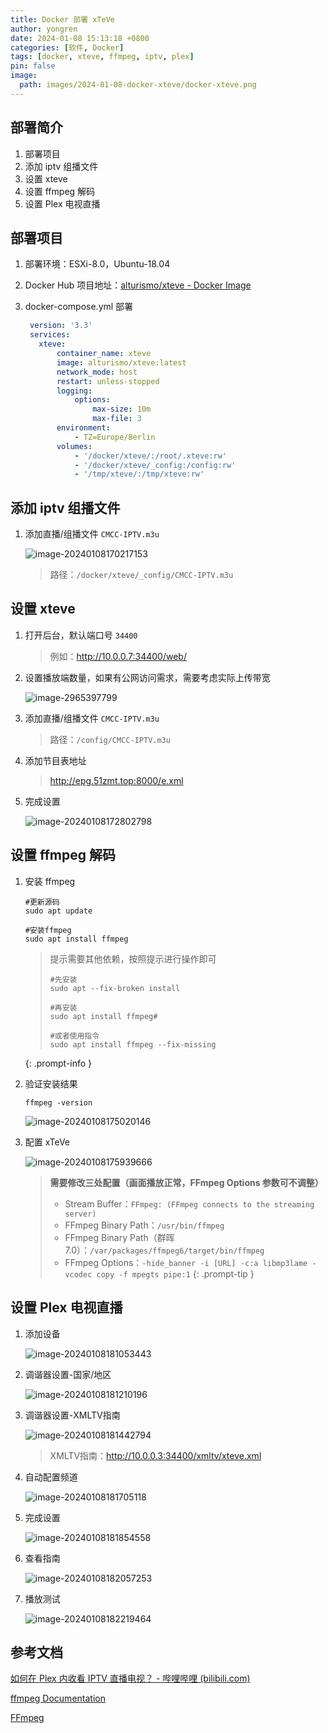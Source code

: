 ```yaml
---
title: Docker 部署 xTeVe
author: yongren
date: 2024-01-08 15:13:18 +0800
categories: [软件, Docker]
tags: [docker, xteve, ffmpeg, iptv, plex]
pin: false
image:
  path: images/2024-01-08-docker-xteve/docker-xteve.png
---
```


## 部署简介

1. 部署项目
2. 添加 iptv 组播文件
3. 设置 xteve
4. 设置 ffmpeg 解码
5. 设置 Plex 电视直播

## 部署项目

1. 部署环境：ESXi-8.0，Ubuntu-18.04

2. Docker Hub 项目地址：[alturismo/xteve - Docker Image](https://hub.docker.com/r/alturismo/xteve)

3. docker-compose.yml 部署

    ```yaml
     version: '3.3'
     services:
       xteve:
           container_name: xteve
           image: alturismo/xteve:latest
           network_mode: host
           restart: unless-stopped
           logging:
               options:
                   max-size: 10m
                   max-file: 3
           environment:
               - TZ=Europe/Berlin
           volumes:
               - '/docker/xteve/:/root/.xteve:rw'
               - '/docker/xteve/_config:/config:rw'
               - '/tmp/xteve/:/tmp/xteve:rw'
    ```

## 添加 iptv 组播文件

1. 添加直播/组播文件 `CMCC-IPTV.m3u`

    ![image-20240108170217153](/images/2024-01-08-docker-xteve/image-20240108170217153.png)

    > 路径：`/docker/xteve/_config/CMCC-IPTV.m3u`

## 设置 xteve

1. 打开后台，默认端口号 `34400` 

    > 例如：http://10.0.0.7:34400/web/

2. 设置播放端数量，如果有公网访问需求，需要考虑实际上传带宽

    ![image-2965397799](/images/2024-01-08-docker-xteve/2965397799.png)

3. 添加直播/组播文件 `CMCC-IPTV.m3u`

    > 路径：`/config/CMCC-IPTV.m3u`

4. 添加节目表地址

    > http://epg.51zmt.top:8000/e.xml

5. 完成设置

    ![image-20240108172802798](/images/2024-01-08-docker-xteve/image-20240108172802798.png)

## 设置 ffmpeg 解码

1. 安装 ffmpeg

    ```
    #更新源码
    sudo apt update
    
    #安装ffmpeg
    sudo apt install ffmpeg
    ```

    >  提示需要其他依赖，按照提示进行操作即可
    >
    >  ```
    >  #先安装
    >  sudo apt --fix-broken install
    >  
    >  #再安装
    >  sudo apt install ffmpeg#  
    >  
    >  #或者使用指令
    >  sudo apt install ffmpeg --fix-missing
    >  ``` 
    {: .prompt-info }

2. 验证安装结果

    ```
    ffmpeg -version
    ```

    ![image-20240108175020146](/images/2024-01-08-docker-xteve/image-20240108175020146.png)

3. 配置 xTeVe

    ![image-20240108175939666](/images/2024-01-08-docker-xteve/image-20240108175939666.png)

    > **需要修改三处配置（画面播放正常，FFmpeg Options 参数可不调整）**
    >
    > - Stream Buffer：`FFmpeg: (FFmpeg connects to the streaming server)`
    > - FFmpeg Binary Path：`/usr/bin/ffmpeg`
    > - FFmpeg Binary Path（群晖7.0）：`/var/packages/ffmpeg6/target/bin/ffmpeg`
    > - FFmpeg Options：`-hide_banner -i [URL] -c:a libmp3lame -vcodec copy -f mpegts pipe:1`
    {: .prompt-tip }

## 设置 Plex 电视直播

1. 添加设备

    ![image-20240108181053443](/images/2024-01-08-docker-xteve/image-20240108181053443.png)

2. 调谐器设置-国家/地区

    ![image-20240108181210196](/images/2024-01-08-docker-xteve/image-20240108181210196.png)

3. 调谐器设置-XMLTV指南

    ![image-20240108181442794](/images/2024-01-08-docker-xteve/image-20240108181442794.png)

    > XMLTV指南：http://10.0.0.3:34400/xmltv/xteve.xml   

4. 自动配置频道

    ![image-20240108181705118](/images/2024-01-08-docker-xteve/image-20240108181705118.png)

5. 完成设置

    ![image-20240108181854558](/images/2024-01-08-docker-xteve/image-20240108181854558.png)

6. 查看指南

    ![image-20240108182057253](/images/2024-01-08-docker-xteve/image-20240108182057253.png)

7. 播放测试

    ![image-20240108182219464](/images/2024-01-08-docker-xteve/image-20240108182219464.png)

## 参考文档

[如何在 Plex 内收看 IPTV 直播电视？ - 哔哩哔哩 (bilibili.com)](https://www.bilibili.com/read/cv22239319/)

[ffmpeg Documentation](https://ffmpeg.org/ffmpeg.html)

[FFmpeg](https://trac.ffmpeg.org/#Encoding)
